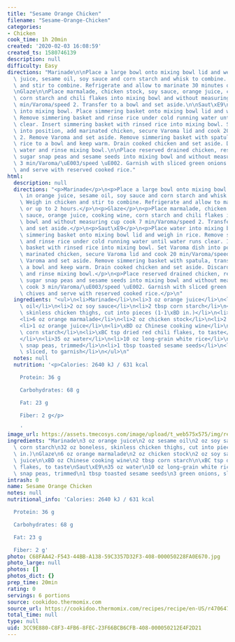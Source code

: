 ```yaml
---
title: "Sesame Orange Chicken"
filename: "Sesame-Orange-Chicken"
categories:
- Chicken
cook_time: 1h 20min
created: '2020-02-03 16:08:59'
created_ts: 1580746139
description: null
difficulty: Easy
directions: "Marinade\n\nPlace a large bowl onto mixing bowl lid and weigh in orange\
  \ juice, sesame oil, soy sauce and corn starch and whisk to combine. Weigh in chicken\
  \ and stir to combine. Refrigerate and allow to marinate 30 minutes or up to 2 hours.\n\
  \nGlaze\n\nPlace marmalade, chicken stock, soy sauce, orange juice, cooking wine,\
  \ corn starch and chili flakes into mixing bowl and without measuring cup cook 7\
  \ min/Varoma/speed 2. Transfer to a bowl and set aside.\n\nSaut\xE9\n\nPlace water\
  \ into mixing bowl. Place simmering basket onto mixing bowl lid and weigh in rice.\
  \ Remove simmering basket and rinse rice under cold running water until water runs\
  \ clear. Insert simmering basket with rinsed rice into mixing bowl. Set Varoma dish\
  \ into position, add marinated chicken, secure Varoma lid and cook 20 min/Varoma/speed\
  \ 2. Remove Varoma and set aside. Remove simmering basket with spatula, transfer\
  \ rice to a bowl and keep warm. Drain cooked chicken and set aside. Discard cooking\
  \ water and rinse mixing bowl.\n\nPlace reserved drained chicken, reserved glaze,\
  \ sugar snap peas and sesame seeds into mixing bowl and without measuring cup cook\
  \ 3 min/Varoma/\uE003/speed \uE002. Garnish with sliced green onions or garlic chives\
  \ and serve with reserved cooked rice."
html:
  description: null
  directions: "<p>Marinade</p>\n<p>Place a large bowl onto mixing bowl lid and weigh\
    \ in orange juice, sesame oil, soy sauce and corn starch and whisk to combine.\
    \ Weigh in chicken and stir to combine. Refrigerate and allow to marinate 30 minutes\
    \ or up to 2 hours.</p>\n<p>Glaze</p>\n<p>Place marmalade, chicken stock, soy\
    \ sauce, orange juice, cooking wine, corn starch and chili flakes into mixing\
    \ bowl and without measuring cup cook 7 min/Varoma/speed 2. Transfer to a bowl\
    \ and set aside.</p>\n<p>Saut\xE9</p>\n<p>Place water into mixing bowl. Place\
    \ simmering basket onto mixing bowl lid and weigh in rice. Remove simmering basket\
    \ and rinse rice under cold running water until water runs clear. Insert simmering\
    \ basket with rinsed rice into mixing bowl. Set Varoma dish into position, add\
    \ marinated chicken, secure Varoma lid and cook 20 min/Varoma/speed 2. Remove\
    \ Varoma and set aside. Remove simmering basket with spatula, transfer rice to\
    \ a bowl and keep warm. Drain cooked chicken and set aside. Discard cooking water\
    \ and rinse mixing bowl.</p>\n<p>Place reserved drained chicken, reserved glaze,\
    \ sugar snap peas and sesame seeds into mixing bowl and without measuring cup\
    \ cook 3 min/Varoma/\uE003/speed \uE002. Garnish with sliced green onions or garlic\
    \ chives and serve with reserved cooked rice.</p>\n"
  ingredients: "<ul>\n<li>Marinade</li>\n<li>3 oz orange juice</li>\n<li>2 oz sesame\
    \ oil</li>\n<li>2 oz soy sauce</li>\n<li>2 tbsp corn starch</li>\n<li>32 oz boneless,\
    \ skinless chicken thighs, cut into pieces (1-1\xBD in.)</li>\n<li>Glaze</li>\n\
    <li>6 oz orange marmalade</li>\n<li>2 oz chicken stock</li>\n<li>2 oz soy sauce</li>\n\
    <li>1 oz orange juice</li>\n<li>\xBD oz Chinese cooking wine</li>\n<li>2 tbsp\
    \ corn starch</li>\n<li>\xBC tsp dried red chili flakes, to taste</li>\n<li>Saut\xE9\
    </li>\n<li>35 oz water</li>\n<li>10 oz long-grain white rice</li>\n<li>6 oz sugar\
    \ snap peas, trimmed</li>\n<li>1 tbsp toasted sesame seeds</li>\n<li>3 green onions,\
    \ sliced, to garnish</li>\n</ul>\n"
  notes: null
  nutrition: '<p>Calories: 2640 kJ / 631 kcal

    Protein: 36 g

    Carbohydrates: 68 g

    Fat: 23 g

    Fiber: 2 g</p>

    '
image_url: https://assets.tmecosys.com/image/upload/t_web575x575/img/recipe/ras/Assets/909AE6A5-9B9F-4734-8A05-390A191D281F/Derivates/1ad03371-73f1-4969-908b-8e36e1049ba2.jpg
ingredients: "Marinade\n3 oz orange juice\n2 oz sesame oil\n2 oz soy sauce\n2 tbsp\
  \ corn starch\n32 oz boneless, skinless chicken thighs, cut into pieces (1-1\xBD\
  \ in.)\nGlaze\n6 oz orange marmalade\n2 oz chicken stock\n2 oz soy sauce\n1 oz orange\
  \ juice\n\xBD oz Chinese cooking wine\n2 tbsp corn starch\n\xBC tsp dried red chili\
  \ flakes, to taste\nSaut\xE9\n35 oz water\n10 oz long-grain white rice\n6 oz sugar\
  \ snap peas, trimmed\n1 tbsp toasted sesame seeds\n3 green onions, sliced, to garnish"
intrash: 0
name: Sesame Orange Chicken
notes: null
nutritional_info: 'Calories: 2640 kJ / 631 kcal

  Protein: 36 g

  Carbohydrates: 68 g

  Fat: 23 g

  Fiber: 2 g'
photo: C68FAA42-F543-44BB-A138-59C3357D32F3-408-000050228FA0E670.jpg
photo_large: null
photos: []
photos_dict: {}
prep_time: 20min
rating: 0
servings: 6 portions
source: cookidoo.thermomix.com
source_url: https://cookidoo.thermomix.com/recipes/recipe/en-US/r470647
total_time: null
type: null
uid: 3CC9E880-C8F3-4FB6-8FEC-23F66BCB6CFB-408-000050212E4F2D21
---
```

